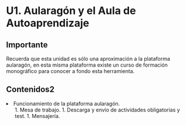 
# U1. Aularagón y el Aula de Autoaprendizaje

## Importante

Recuerda que esta unidad es sólo una aproximación a la plataforma aularagón, en esta misma plataforma existe un curso de formación monográfico para conocer a fondo esta herramienta.

## Contenidos2

<li>Funcionamiento de la plataforma aularagón.<ol style="list-style-type: lower-alpha;">
1. Mesa de trabajo.
1. Descarga y envío de actividades obligatorias y test.
1. Mensajería.
